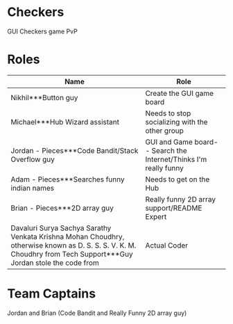 Checkers
========

GUI Checkers game PvP

Roles
=====

| Name | Role  |
| ------------- | ----------- |
| Nikhil***Button guy | Create the GUI game board|
| Michael***Hub Wizard assistant| Needs to stop socializing with the other group   |
| Jordan - Pieces***Code Bandit/Stack Overflow guy| GUI and Game board-- Search the Internet/Thinks I'm really funny       |
| Adam - Pieces***Searches funny indian names| Needs to get on the Hub     |
| Brian - Pieces***2D array guy | Really funny 2D array support/README Expert        |
| Davaluri Surya Sachya Sarathy Venkata Krishna Mohan Choudhry, otherwise known as D. S. S. S. V. K. M. Choudhry from Tech Support***Guy Jordan stole the code from|Actual Coder   |



Team Captains 
===============
Jordan and Brian (Code Bandit and Really Funny 2D array guy)




